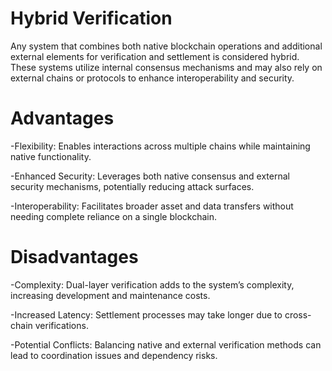 # Hybrid Verification
Any system that combines both native blockchain operations and additional external elements for verification and settlement is considered hybrid. These systems utilize internal consensus mechanisms and may also rely on external chains or protocols to enhance interoperability and security.

# Advantages
-Flexibility: Enables interactions across multiple chains while maintaining native functionality.

-Enhanced Security: Leverages both native consensus and external security mechanisms, potentially reducing attack surfaces.

-Interoperability: Facilitates broader asset and data transfers without needing complete reliance on a single blockchain.

# Disadvantages
-Complexity: Dual-layer verification adds to the system’s complexity, increasing development and maintenance costs.

-Increased Latency: Settlement processes may take longer due to cross-chain verifications.

-Potential Conflicts: Balancing native and external verification methods can lead to coordination issues and dependency risks.

